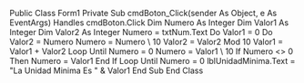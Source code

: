Public Class Form1
    Private Sub cmdBoton_Click(sender As Object, e As EventArgs) Handles cmdBoton.Click
        Dim Numero As Integer
        Dim Valor1 As Integer
        Dim Valor2 As Integer
        Numero = txtNum.Text
        Do
            Valor1 = 0
            Do
                Valor2 = Numero
                Numero = Numero \ 10
                Valor2 = Valor2 Mod 10
                Valor1 = Valor1 + Valor2
            Loop Until Numero = 0
            Numero = Valor1 \ 10
            If Numero <> 0 Then
                Numero = Valor1
            End If
        Loop Until Numero = 0
        lblUnidadMinima.Text = "La Unidad Minima Es " & Valor1
    End Sub
End Class
